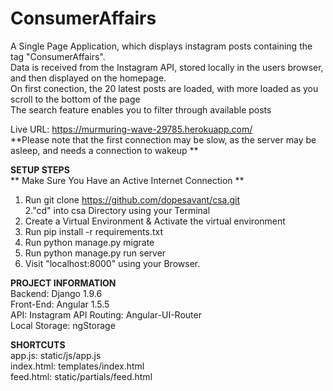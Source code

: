 # ConsumerAffairs
A Single Page Application, which displays instagram posts containing the tag "ConsumerAffairs". <br/>
Data is received from the Instagram API, stored locally in the users browser, and then displayed on the homepage.<br/>
On first conection, the 20 latest posts are loaded, with more loaded as you scroll to the bottom of the page <br/>
The search feature enables you to filter through available posts <br/>


Live URL:  https://murmuring-wave-29785.herokuapp.com/ <br/> 
**Please note that the first connection may be slow, as the server may be asleep, and needs a connection to wakeup ** <br/>

<b> SETUP STEPS </b> <br/>
** Make Sure You Have an Active Internet Connection ** <br/>
1. Run git clone https://github.com/dopesavant/csa.git <br/>
2."cd" into csa Directory using your Terminal <br/>
3. Create a Virtual Environment & Activate the virtual environment <br/>
4. Run pip install -r requirements.txt <br/>
5. Run python manage.py migrate <br/>
6. Run python manage.py run server <br/>
7. Visit "localhost:8000" using your Browser. <br/>


<b> PROJECT INFORMATION</b> <br/>
Backend: Django 1.9.6 <br/>
Front-End: Angular 1.5.5 <br/>
API: Instagram API 
Routing: Angular-UI-Router<br/>
Local Storage: ngStorage <br/>



<b> SHORTCUTS </b> <br/>
app.js:   static/js/app.js <br/>
index.html: templates/index.html <br/>
feed.html:  static/partials/feed.html <br/>


